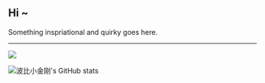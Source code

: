<h2>Hi ~</h2>

Something inspriational and quirky goes here. 

---

<img src='https://visitor-badge.glitch.me/badge?page_id=Andrew-Pynch.Andrew-Pynch'/>

![波比小金刚's GitHub stats](https://github-readme-stats.vercel.app/api?username=Andrew-Pynch&count_private=trueshow_icons=true&theme=dracula)

<!--
**cbbfcd/cbbfcd** is a ✨ _special_ ✨ repository because its `README.md` (this file) appears on your GitHub profile.

Here are some ideas to get you started:

- 🔭 I’m currently working on ...
- 🌱 I’m currently learning ...
- 👯 I’m looking to collaborate on ...
- 🤔 I’m looking for help with ...
- 💬 Ask me about ...
- 📫 How to reach me: ...
- 😄 Pronouns: ...
- ⚡ Fun fact: ...
-->
